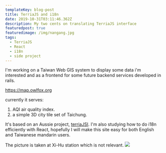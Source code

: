 ```yaml
---
templateKey: blog-post
title: TerriaJS and i18n
date: 2019-10-31T03:11:46.362Z
description: My two cents on translating TerriaJS interface
featuredpost: true
featuredimage: /img/nangang.jpg
tags:
  - TerriaJS
  - React
  - i18n
  - side project
---
```


I'm working on a Taiwan Web GIS system to display some data i'm interested and as a frontend for some future backend services developed in rails.


https://map.owlfox.org


currently it serves:
1. AQI air quality index.
2. a simple 3D city tile set of Taichung.

It's based on an Aussie project, [terriaJSI](https://terria.io).
I'm also studying how to do i18n efficiently with React, hopefully I will make this site easy for both English and Taiwanese mandarin users.


The picture is taken at Xi-Hu station which is not relevant.
![](/img/nangang.jpg)


